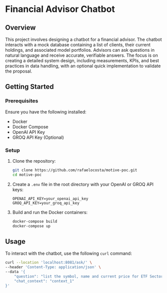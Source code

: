 # Financial Advisor Chatbot

## Overview

This project involves designing a chatbot for a financial advisor. The chatbot interacts with a mock database containing a list of clients, their current holdings, and associated model portfolios. Advisors can ask questions in natural language and receive accurate, verifiable answers. The focus is on creating a detailed system design, including measurements, KPIs, and best practices in data handling, with an optional quick implementation to validate the proposal.

## Getting Started

### Prerequisites

Ensure you have the following installed:

- Docker
- Docker Compose
- OpenAI API Key
- GROQ API Key (Optional)

### Setup

1. Clone the repository:
    ```bash
    git clone https://github.com/rafaelocosta/motive-poc.git
    cd motive-poc
    ```

2. Create a `.env` file in the root directory with your OpenAI or GROQ API keys:
    ```dotenv
    OPENAI_API_KEY=your_openai_api_key
    GROQ_API_KEY=your_groq_api_key
    ```

3. Build and run the Docker containers:
    ```bash
    docker-compose build
    docker-compose up
    ```

## Usage

To interact with the chatbot, use the following `curl` command:

```bash
curl --location 'localhost:8081/ask/' \
--header 'Content-Type: application/json' \
--data '{
    "question": "list the symbol, name and current price for ETF Sector",
    "chat_context": "context_1"
}'
